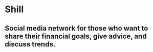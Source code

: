# Shill

## Social media network for those who want to share their financial goals, give advice, and discuss trends.

